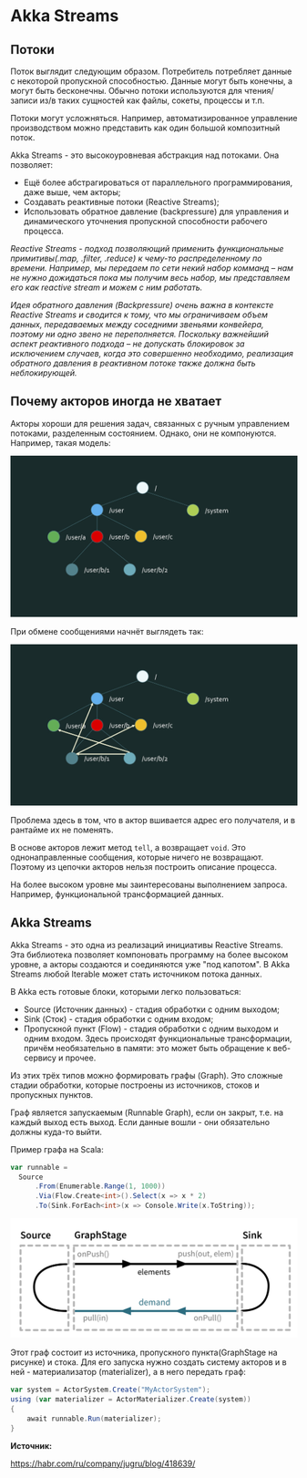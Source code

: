 # Akka Streams

## Потоки

Поток выглядит следующим образом. Потребитель потребляет данные с некоторой пропускной способностью. Данные могут быть конечны, а могут быть бесконечны. Обычно потоки используются для чтения/записи из/в таких сущностей как файлы, сокеты, процессы и т.п.

Потоки могут усложняться. Например, автоматизированное управление производством можно представить как один большой композитный поток. 

Akka Streams - это высокоуровневая абстракция над потоками. Она позволяет:

- Ещё более абстрагироваться от параллельного программирования, даже выше, чем акторы;
- Создавать реактивные потоки (Reactive Streams);
- Использовать обратное давление (backpressure) для управления и динамического уточнения пропускной способности рабочего процесса.

*Reactive Streams - подход позволяющий применить функциональные примитивы(.map, .filter, .reduce) к чему-то распределенному по времени. Например, мы передаем по сети некий набор комманд – нам не нужно дожидаться пока мы получим весь набор, мы представляем его как reactive stream и можем с ним работать.*

*Идея обратного давления (Backpressure) очень важна в контексте Reactive Streams и сводится к тому, что мы ограничиваем объем данных, передаваемых между соседними звеньями конвейера, поэтому ни одно звено не переполняется. Поскольку важнейший аспект реактивного подхода – не допускать блокировок за исключением случаев, когда это совершенно необходимо, реализация обратного давления в реактивном потоке также должна быть неблокирующей.*


## Почему акторов иногда не хватает

Акторы хороши для решения задач, связанных с ручным управлением потоками, разделенным состоянием. Однако, они не компонуются. Например, такая модель:

![1](img/1.jpg)

При обмене сообщениями начнёт выглядеть так:

![2](img/2.jpg)

Проблема здесь в том, что в актор вшивается адрес его получателя, и в рантайме их не поменять. 

В основе акторов лежит метод `tell`, а возвращает `void`. Это однонаправленные сообщения, которые ничего не возвращают. Поэтому из цепочки акторов нельзя построить описание процесса.

На более высоком уровне мы заинтересованы выполнением запроса. Например, функциональной трансформацией данных.


## Akka Streams

Akka Streams - это одна из реализаций инициативы Reactive Streams. Эта библиотека позволяет компоновать программу на более высоком уровне, а акторы создаются и соединяются уже "под капотом". В Akka Streams любой Iterable может стать источником потока данных. 

В Akka есть готовые блоки, которыми легко пользоваться:

- Source (Источник данных) - стадия обработки с одним выходом;
- Sink (Сток) - стадия обработки с одним входом;
- Пропускной пункт (Flow) - стадия обработки с одним выходом и одним входом. Здесь происходят функциональные трансформации, причём необязательно в памяти: это может быть обращение к веб-сервису и прочее.

Из этих трёх типов можно формировать графы (Graph). Это сложные стадии обработки, которые построены из источников, стоков и пропускных пунктов. 

Граф является запускаемым (Runnable Graph), если он закрыт, т.е. на каждый выход есть выход. Если данные вошли - они обязательно должны куда-то выйти.

Пример графа на Scala:

```scala
var runnable = 
  Source
      .From(Enumerable.Range(1, 1000))
      .Via(Flow.Create<int>().Select(x => x * 2)
      .To(Sink.ForEach<int>(x => Console.Write(x.ToString));
```

![streams](img/streams.png)

Этот граф состоит из источника, пропускного пункта(GraphStage на рисунке) и стока. Для его запуска нужно создать систему акторов и в ней - материализатор (materializer), а в него передать граф:

```scala
var system = ActorSystem.Create("MyActorSystem");
using (var materializer = ActorMaterializer.Create(system))
{
    await runnable.Run(materializer);
}
```

**Источник:**

https://habr.com/ru/company/jugru/blog/418639/
